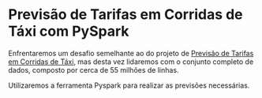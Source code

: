 # Previsão de Tarifas em Corridas de Táxi com PySpark

Enfrentaremos um desafio semelhante ao do projeto de [Previsão de Tarifas em Corridas de Táxi](https://medium.com/@omarca2015c/previsão-de-tarifas-em-corridas-de-táxi-911506cc1117), mas desta vez lidaremos com o conjunto completo de dados, composto por cerca de 55 milhões de linhas. 

Utilizaremos a ferramenta Pyspark para realizar as previsões necessárias.
